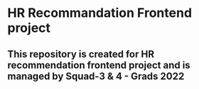 # HR Recommandation Frontend project

## This repository is created for HR recommendation frontend project and is managed by Squad-3 & 4 - Grads 2022
